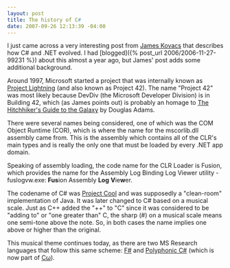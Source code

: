 ```yaml
---
layout: post
title: The history of C#
date: 2007-09-26 12:13:39 -04:00
---
```


I just came across a very interesting post from [James Kovacs](http://www.jameskovacs.com/blog/CNETHistoryLesson.aspx ".NET History Lesson") that describes how C# and .NET evolved. I had [blogged]({% post_url 2006/2006-11-27-99231 %}) about this almost a year ago, but James' post adds some additional background.

Around 1997, Microsoft started a project that was internally known as [Project Lightning](http://en.wikipedia.org/wiki/List_of_Microsoft_codenames "http://en.wikipedia.org/wiki/List_of_Microsoft_codenames") (and also known as Project 42). The name "Project 42" was most likely because DevDiv (the Microsoft Developer Division) is in Building 42, which (as James points out) is probably an homage to [The Hitchhiker's Guide to the Galaxy](http://www.amazon.com/gp/redirect.html?ie=UTF8&location=http%3A%2F%2Fwww.amazon.com%2FUltimate-Hitchhikers-Guide-Complete-Novels%2Fdp%2F0517226952%3Fie%3DUTF8%26s%3Dbooks%26qid%3D1190822000%26sr%3D8-1&tag=scotdorm-20&linkCode=ur2&camp=1789&creative=9325) by Douglas Adams.

There were several names being considered, one of which was the COM Object Runtime (COR), which is where the name for the mscorlib.dll assembly came from. This is the assembly which contains all of the CLR's main types and is really the only one that must be loaded by every .NET app domain.

Speaking of assembly loading, the code name for the CLR Loader is Fusion, which provides the name for the Assembly Log Binding Log Viewer utility - fuslogvw.exe: **Fus**ion Assembly **Log** **V**ie**w**er.

The codename of C# was [Project Cool](http://www.jameskovacs.com/blog/ct.ashx?id=1f081e93-297b-492a-86b8-4bed6e42e977&url=http%3a%2f%2fwww.theregister.co.uk%2f2000%2f09%2f12%2fofficial_microsofts_csharp_is_cool%2f) and was supposedly a "clean-room" implementation of Java. It was later changed to C# based on a musical scale. Just as C++ added the "++" to "C" since it was considered to be "adding to" or "one greater than" C, the sharp (#) on a musical scale means one semi-tone above the note. So, in both cases the name implies one above or higher than the original.

This musical theme continues today, as there are two MS Research languages that follow this same scheme: [F#](http://research.microsoft.com/fsharp/fsharp.aspx) and [Polyphonic C#](http://research.microsoft.com/~nick/polyphony/?0sr=a) (which is now part of [Cω](http://research.microsoft.com/comega/)).
